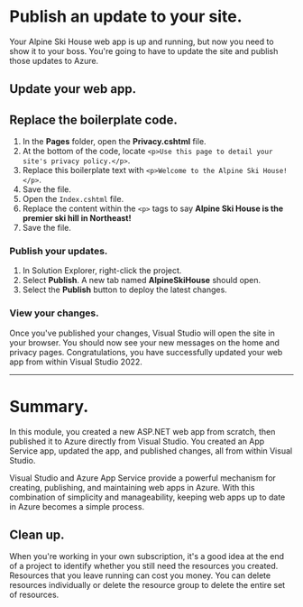 # Publish an update to your site.
Your Alpine Ski House web app is up and running, but now you need to show it to your boss. You're going to have to update the site and publish those updates to Azure.

## Update your web app.
## Replace the boilerplate code.
1. In the **Pages** folder, open the **Privacy.cshtml** file.
2. At the bottom of the code, locate `<p>Use this page to detail your site's privacy policy.</p>`.
3. Replace this boilerplate text with `<p>Welcome to the Alpine Ski House!</p>`.
4. Save the file.
5. Open the `Index.cshtml` file.
6. Replace the content within the `<p>` tags to say **Alpine Ski House is the premier ski hill in Northeast!**
7. Save the file.

### Publish your updates.
1. In Solution Explorer, right-click the project.
2. Select **Publish**. A new tab named **AlpineSkiHouse** should open.
3. Select the **Publish** button to deploy the latest changes.

### View your changes.
Once you've published your changes, Visual Studio will open the site in your browser. You should now see your new messages on the home and privacy pages.
Congratulations, you have successfully updated your web app from within Visual Studio 2022.

------
# Summary.
In this module, you created a new ASP.NET web app from scratch, then published it to Azure directly from Visual Studio. You created an App Service app, updated the app, and published changes, all from within Visual Studio.

Visual Studio and Azure App Service provide a powerful mechanism for creating, publishing, and maintaining web apps in Azure. With this combination of simplicity and manageability, keeping web apps up to date in Azure becomes a simple process.

## Clean up.
When you're working in your own subscription, it's a good idea at the end of a project to identify whether you still need the resources you created. Resources that you leave running can cost you money. You can delete resources individually or delete the resource group to delete the entire set of resources.